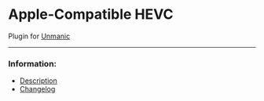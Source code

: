 # Apple-Compatible HEVC
Plugin for [Unmanic](https://github.com/Unmanic)

---

### Information:

- [Description](description.md)
- [Changelog](changelog.md)

